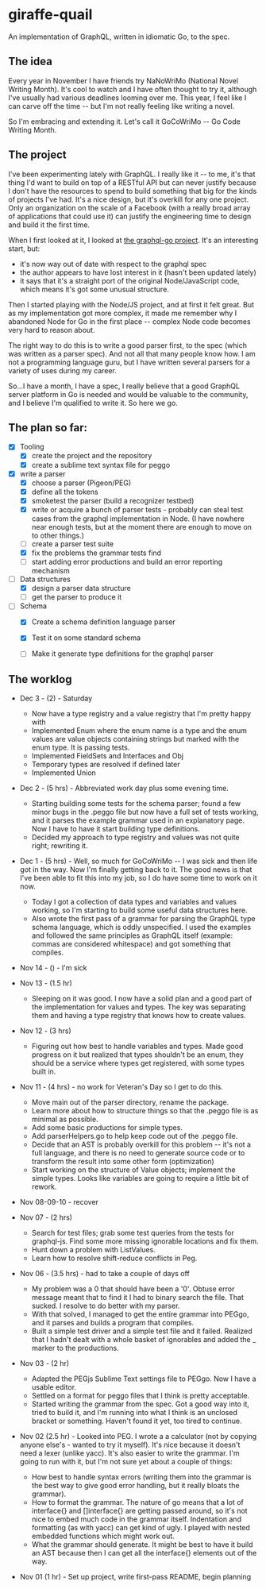# giraffe-quail
An implementation of GraphQL, written in idiomatic Go, to the spec.

## The idea
Every year in November I have friends try NaNoWriMo (National Novel Writing Month). It's cool to watch and I have often thought to try it, although I've usually had various deadlines looming over me. This year, I feel like I can carve off the time -- but I'm not really feeling like writing a novel.

So I'm embracing and extending it. Let's call it GoCoWriMo -- Go Code Writing Month.

## The project
I've been experimenting lately with GraphQL. I really like it -- to me, it's that thing I'd want to build on top of a RESTful API but can never justify because I don't have the resources to spend to build something that big for the kinds of projects I've had. It's a nice design, but it's overkill for any one project. Only an organization on the scale of a Facebook (with a really broad array of applications that could use it) can justify the engineering time to design and build it the first time.

When I first looked at it, I looked at [the graphql-go project](https://github.com/graphql-go/graphql). It's an interesting start, but:

* it's now way out of date with respect to the graphql spec
* the author appears to have lost interest in it (hasn't been updated lately)
* it says that it's a straight port of the original Node/JavaScript code, which means it's got some unusual structure.

Then I started playing with the Node/JS project, and at first it felt great. But as my implementation got more complex, it made me remember why I abandoned Node for Go in the first place -- complex Node code becomes very hard to reason about.

The right way to do this is to write a good parser first, to the spec (which was written as a parser spec). And not all that many people know how. I am not a programming language guru, but I have written several parsers for a variety of uses during my career.

So...I have a month, I have a spec, I really believe that a good GraphQL server platform in Go is needed and would be valuable to the community, and I believe I'm qualified to write it. So here we go.

## The plan so far:

- [x] Tooling
    - [x] create the project and the repository
    - [x] create a sublime text syntax file for peggo
- [x] write a parser
    - [x] choose a parser (Pigeon/PEG)
    - [x] define all the tokens
    - [x] smoketest the parser (build a recognizer testbed)
    - [x] write or acquire a bunch of parser tests - probably can steal test cases from the graphql implementation in Node. (I have nowhere near enough tests, but at the moment there are enough to move on to other things.)
    - [ ] create a parser test suite
    - [x] fix the problems the grammar tests find
    - [ ] start adding error productions and build an error reporting mechanism
- [ ] Data structures
    - [x] design a parser data structure
    - [ ] get the parser to produce it
- [ ] Schema
    - [x] Create a schema definition language parser
    - [x] Test it on some standard schema
    - [ ] Make it generate type definitions for the graphql parser


## The worklog

* Dec 3 - (2) - Saturday
    * Now have a type registry and a value registry that I'm pretty happy with
    * Implemented Enum where the enum name is a type and the enum values are value objects containing strings but marked with the enum type. It is passing tests.
    * Implemented FieldSets and Interfaces and Obj
    * Temporary types are resolved if defined later
    * Implemented Union

* Dec 2 - (5 hrs) - Abbreviated work day plus some evening time.
    * Starting building some tests for the schema parser; found a few minor bugs in the .peggo file but now have a full set of tests working, and it parses the example grammar used in an explanatory page. Now I have to have it start building type definitions.
    * Decided my approach to type registry and values was not quite right; rewriting it.

* Dec 1 - (5 hrs) - Well, so much for GoCoWriMo -- I was sick and then life got in the way. Now I'm finally getting back to it. The good news is that I've been able to fit this into my job, so I do have some time to work on it now.
    * Today I got a collection of data types and variables and values working, so I'm starting to build some useful data structures here.
    * Also wrote the first pass of a grammar for parsing the GraphQL type schema language, which is oddly unspecified. I used the examples and followed the same principles as GraphQL itself (example: commas are considered whitespace) and got something that compiles.

* Nov 14 - () - I'm sick

* Nov 13 - (1.5 hr)
    * Sleeping on it was good. I now have a solid plan and a good part of the implementation for values and types. The key was separating them and having a type registry that knows how to create values.

* Nov 12 - (3 hrs)
    * Figuring out how best to handle variables and types. Made good progress on it but realized that types shouldn't be an enum, they should be a service where types get registered, with some types built in.

* Nov 11 - (4 hrs) - no work for Veteran's Day so I get to do this.
    * Move main out of the parser directory, rename the package.
    * Learn more about how to structure things so that the .peggo file is as minimal as possible.
    * Add some basic productions for simple types.
    * Add parserHelpers.go to help keep code out of the .peggo file.
    * Decide that an AST is probably overkill for this problem -- it's not a full language, and there is no need to generate source code or to transform the result
    into some other form (optimization)
    * Start working on the structure of Value objects; implement the simple types. Looks like variables are going to require a little bit of rework.

* Nov 08-09-10 - recover

* Nov 07 - (2 hrs)
    * Search for test files; grab some test queries from the tests for graphql-js. Find some more missing ignorable locations and fix them.
    * Hunt down a problem with ListValues.
    * Learn how to resolve shift-reduce conflicts in Peg.

* Nov 06 - (3.5 hrs) - had to take a couple of days off
    * My problem was a 0 that should have been a '0'. Obtuse error message meant that to find it I had to binary search the file. That sucked. I resolve to do better with my parser.
    * With that solved, I managed to get the entire grammar into PEGgo, and it parses and builds a program that compiles.
    * Built a simple test driver and a simple test file and it failed. Realized that I hadn't dealt with a whole basket of ignorables and added the _ marker to the productions.

* Nov 03 - (2 hr)
    * Adapted the PEGjs Sublime Text settings file to PEGgo. Now I have a usable editor.
    * Settled on a format for peggo files that I think is pretty acceptable.
    * Started writing the grammar from the spec. Got a good way into it, tried to build it, and I'm running into what I think is an unclosed bracket or something. Haven't found it yet, too tired to continue.

* Nov 02 (2.5 hr) - Looked into PEG. I wrote a a calculator (not by copying anyone else's - wanted to try it myself). It's nice because it doesn't need a lexer (unlike yacc). It's also easier to write the grammar. I'm going to run with it, but I'm not sure yet about a couple of things:
    * How best to handle syntax errors (writing them into the grammar is the best way to give good error handling, but it really bloats the grammar).
    * How to format the grammar. The nature of go means that a lot of interface{} and []interface{} are getting passed around, so it's not nice to embed much code in the grammar itself. Indentation and formatting (as with yacc) can get kind of ugly. I played with nested embedded functions which might work out.
    * What the grammar should generate. It might be best to have it build an AST because then I can get all the interface{} elements out of the way.

* Nov 01 (1 hr) - Set up project, write first-pass README, begin planning
